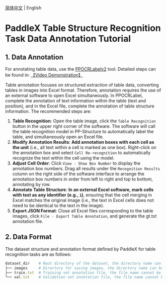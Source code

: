 [简体中文](table_recognition.md) | English

# PaddleX Table Structure Recognition Task Data Annotation Tutorial

## 1. Data Annotation
For annotating table data, use the [PPOCRLabelv2](https://github.com/PFCCLab/PPOCRLabel/blob/main/README.md) tool. Detailed steps can be found in: [【Video Demonstration】](https://www.bilibili.com/video/BV1wR4y1v7JE/?share_source=copy_web&vd_source=cf1f9d24648d49636e3d109c9f9a377d&t=1998)

Table annotation focuses on structured extraction of table data, converting tables in images into Excel format. Therefore, annotation requires the use of an external software to open Excel simultaneously. In PPOCRLabel, complete the annotation of text information within the table (text and position), and in the Excel file, complete the annotation of table structure information. The recommended steps are:

1. **Table Recognition**: Open the table image, click the `Table Recognition` button in the upper right corner of the software. The software will call the table recognition model in PP-Structure to automatically label the table, and simultaneously open an Excel file.
2. **Modify Annotation Results**: **Add annotation boxes with each cell as the unit** (i.e., all text within a cell is marked as one box). Right-click on the annotation box and select `Cell Re-recognition` to automatically recognize the text within the cell using the model.
3. **Adjust Cell Order**: Click `View - Show Box Number` to display the annotation box numbers. Drag all results under the `Recognition Results` column on the right side of the software interface to arrange the annotation box numbers in order from left to right and top to bottom, annotating by row.
4. **Annotate Table Structure**: **In an external Excel software, mark cells with text as any identifier (e.g., `1`)**, ensuring that the cell merging in Excel matches the original image (i.e., the text in Excel cells does not need to be identical to the text in the image).
5. **Export JSON Format**: Close all Excel files corresponding to the table images, click `File - Export Table Annotation`, and generate the gt.txt annotation file.

## 2. Data Format
The dataset structure and annotation format defined by PaddleX for table recognition tasks are as follows:

```ruby
dataset_dir    # Root directory of the dataset, the directory name can be changed
├── images     # Directory for saving images, the directory name can be changed, but note the correspondence with the content of train.txt and val.txt
├── train.txt  # Training set annotation file, the file name cannot be changed. Example content: {"filename": "images/border.jpg", "html": {"structure": {"tokens": ["<tr>", "<td", " colspan=\"3\"", ">", "</td>", "</tr>", "<tr>", "<td>", "</td>", "<td>", "</td>", "<td>", "</td>", "</tr>", "<tr>", "<td>", "</td>", "<td>", "</td>", "<td>", "</td>", "</tr>"]}, "cells": [{"tokens": ["、", "自", "我"], "bbox": [[[5, 2], [231, 2], [231, 35], [5, 35]]]}, {"tokens": ["9"], "bbox": [[[168, 68], [231, 68], [231, 98], [168, 98]]]}]}, "gt": "<html><body><table><tr><td colspan=\"3\">、自我</td></tr><tr><td>Aghas</td><td>失吴</td><td>月，</td></tr><tr><td>lonwyCau</td><td></td><td>9</td></tr></table></body></html>"}
└── val.txt    # Validation set annotation file, the file name cannot be changed. Example content: {"filename": "images/no_border.jpg", "html": {"structure": {"tokens": ["<tr>", "<td", " colspan=\"2\"", ">", "</td>", "<td", " rowspan=\"2\"", ">", "</td>", "<td", " rowspan=\"2\"", ">", "</td>", "</tr>", "<tr>", "<td>", "</td>", "<td>", "</td>", "</tr>", "<tr>", "<td>", "</td>", "<td>", "</td>", "<td>", "</td>", "<td>", "</td>", "</tr>"]}, "cells": [{"tokens": ["a
